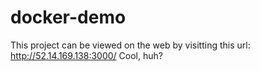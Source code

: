 # docker-demo

This project can be viewed on the web by visitting this url: http://52.14.169.138:3000/
Cool, huh?
